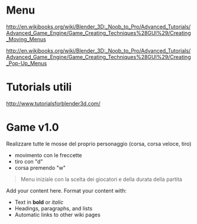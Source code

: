 # Menu #

http://en.wikibooks.org/wiki/Blender_3D:_Noob_to_Pro/Advanced_Tutorials/Advanced_Game_Engine/Game_Creating_Techniques%28GUI%29/Creating_Moving_Menus

http://en.wikibooks.org/wiki/Blender_3D:_Noob_to_Pro/Advanced_Tutorials/Advanced_Game_Engine/Game_Creating_Techniques%28GUI%29/Creating_Pop-Up_Menus

# Tutorials utili #

http://www.tutorialsforblender3d.com/

# Game v1.0 #

Realizzare tutte le mosse del proprio personaggio (corsa, corsa veloce, tiro)
  * movimento con le freccette
  * tiro con "d"
  * corsa  premendo "w"
> Menu iniziale con la scelta dei giocatori e della durata della partita



Add your content here.  Format your content with:
  * Text in **bold** or _italic_
  * Headings, paragraphs, and lists
  * Automatic links to other wiki pages